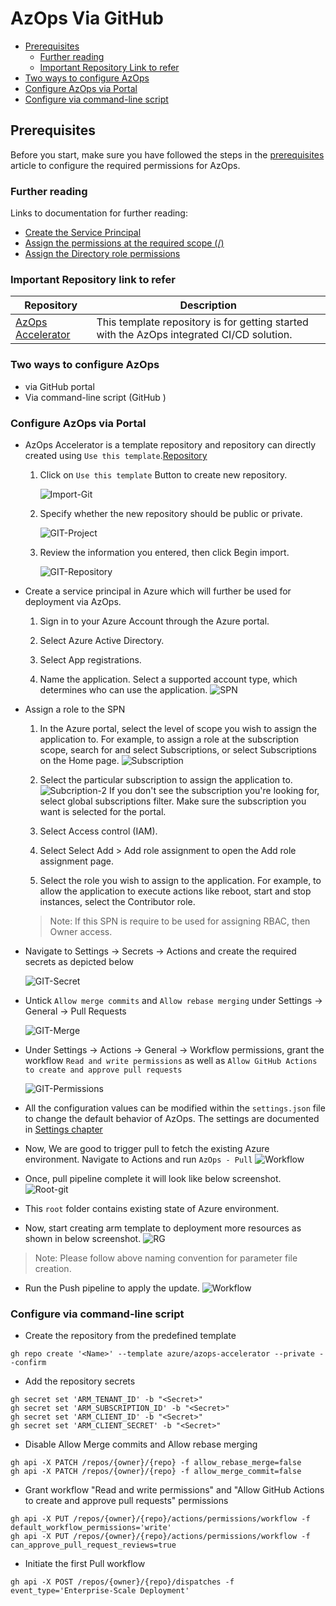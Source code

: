 # AzOps Via GitHub

- [Prerequisites](#prerequisites)
  - [Further reading](#further-reading)
  - [Important Repository Link to refer](#important-repo-link-to-refer)
- [Two ways to configure AzOps](#Two-ways-to-configure-AzOps)
- [Configure AzOps via Portal](#Configure-AzOps-via-Portal)
- [Configure via command-line script](#Configure-via-command-line-script)

## Prerequisites

Before you start, make sure you have followed the steps in the [prerequisites](.\Prerequisites.md) article to configure the required permissions for AzOps.

### Further reading

Links to documentation for further reading:

- [Create the Service Principal](https://docs.microsoft.com/azure/active-directory/develop/howto-create-service-principal-portal)
- [Assign the permissions at the required scope (/)](https://docs.microsoft.com/azure/active-directory/develop/howto-create-service-principal-portal)
- [Assign the Directory role permissions](https://docs.microsoft.com/azure/active-directory/roles/manage-roles-portal)

### Important Repository link to refer

| Repository                                                            | Description                                                                               |
| ------------------------------------------------------------------- | ----------------------------------------------------------------------------------------- |
| [AzOps Accelerator](https://github.com/Azure/AzOps-Accelerator.git) | This template repository is for getting started with the AzOps integrated CI/CD solution. |

### Two ways to configure AzOps

- via GitHub portal
- Via command-line script (GitHub )

### Configure AzOps via Portal

- AzOps Accelerator is a template repository and repository can directly created using `Use this template`.[Repository](https://github.com/Azure/AzOps-Accelerator.git)

    1. Click on `Use this template` Button to create new repository.

        ![Import-Git](./Media/Actions/Usetemplate-GIT.PNG)

    2. Specify whether the new repository should be public or private.

        ![GIT-Project](./Media/Actions/GIT-Project.PNG)

    3. Review the information you entered, then click Begin import.

        ![GIT-Repository](./Media/Actions/GIT-Repository.PNG)

- Create a service principal in Azure which will further be used for deployment via AzOps.
    1. Sign in to your Azure Account through the Azure portal.

    2. Select Azure Active Directory.

    3. Select App registrations.

    4. Name the application. Select a supported account type, which determines who can use the application.
    ![SPN](./Media/Pipelines/SPN.PNG)

- Assign a role to the SPN
    1. In the Azure portal, select the level of scope you wish to assign the application to. For example, to assign a role at the subscription scope, search for and select Subscriptions, or select Subscriptions on the Home page.
    ![Subscription](./Media/Pipelines/Subscription.PNG)

    2. Select the particular subscription to assign the application to.
    ![Subcription-2](./Media/Pipelines/Subscription-2.PNG)
If you don't see the subscription you're looking for, select global subscriptions filter. Make sure the subscription you want is selected for the portal.

    3. Select Access control (IAM).

    4. Select Select Add > Add role assignment to open the Add role assignment page.

    5. Select the role you wish to assign to the application. For example, to allow the application to execute actions like reboot, start and stop instances, select the Contributor role.

    > Note: If this SPN is require to be used for assigning RBAC, then Owner access.

- Navigate to Settings -> Secrets -> Actions and create the required secrets as depicted below

    ![GIT-Secret](./Media/Actions/GIT-Secret.PNG)

- Untick `Allow merge commits` and `Allow rebase merging` under Settings -> General -> Pull Requests

    ![GIT-Merge](./Media/Actions/GIT-Merge.PNG)

- Under Settings -> Actions -> General -> Workflow permissions, grant the workflow `Read and write permissions` as well as `Allow GitHub Actions to create and approve pull requests`

    ![GIT-Permissions](./Media/Actions/GIT-ActionPermissions.PNG)

- All the configuration values can be modified within the `settings.json` file to change the default behavior of AzOps.
  The settings are documented in [Settings chapter](.\Settings.md)

- Now, We are good to trigger pull to fetch the existing Azure environment. Navigate to Actions and run `AzOps - Pull`
![Workflow](./Media/Actions/workflow.PNG)

- Once, pull pipeline complete it will look like below screenshot.
![Root-git](./Media/Actions/Root-GIT.PNG)
- This `root` folder contains existing state of Azure environment.
- Now, start creating arm template to deployment more resources as shown in below screenshot.
![RG](./Media/Pipelines/RG.PNG)

> Note: Please follow above naming convention for parameter file creation.

- Run the Push pipeline to apply the update.
![Workflow](./Media/Actions/workflow.PNG)

### Configure via command-line script

- Create the repository from the predefined template

```git
gh repo create '<Name>' --template azure/azops-accelerator --private --confirm
```

- Add the repository secrets

```git
gh secret set 'ARM_TENANT_ID' -b "<Secret>"
gh secret set 'ARM_SUBSCRIPTION_ID' -b "<Secret>"
gh secret set 'ARM_CLIENT_ID' -b "<Secret>"
gh secret set 'ARM_CLIENT_SECRET' -b "<Secret>"
```

- Disable Allow Merge commits and Allow rebase merging

```git
gh api -X PATCH /repos/{owner}/{repo} -f allow_rebase_merge=false
gh api -X PATCH /repos/{owner}/{repo} -f allow_merge_commit=false
```

- Grant workflow "Read and write permissions" and "Allow GitHub Actions to create and approve pull requests" permissions

```git
gh api -X PUT /repos/{owner}/{repo}/actions/permissions/workflow -f default_workflow_permissions='write'
gh api -X PUT /repos/{owner}/{repo}/actions/permissions/workflow -f can_approve_pull_request_reviews=true
```

- Initiate the first Pull workflow

```git
gh api -X POST /repos/{owner}/{repo}/dispatches -f event_type='Enterprise-Scale Deployment'
```
